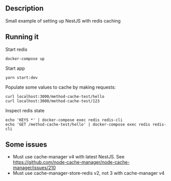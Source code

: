 ## Description

Small example of setting up NestJS with redis caching

## Running it

Start redis
```
docker-compose up 
```

Start app
```
yarn start:dev
```

Populate some values to cache by making requests:
```
curl localhost:3000/method-cache-test/hello
curl localhost:3000/method-cache-test/123
```

Inspect redis state
```
echo 'KEYS *' | docker-compose exec redis redis-cli
echo 'GET /method-cache-test/hello' | docker-compose exec redis redis-cli
```

## Some issues

- Must use cache-manager v4 with latest NestJS. See https://github.com/node-cache-manager/node-cache-manager/issues/210
- Must use cache-manager-store-redis v2, not 3 with cache-manager v4

